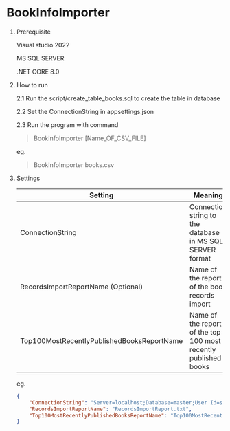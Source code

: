 # BookInfoImporter

1. Prerequisite

    Visual studio 2022
    
    MS SQL SERVER
    
    .NET CORE 8.0

2. How to run

    2.1 Run the script/create_table_books.sql to create the table in database
    
    2.2 Set the ConnectionString in appsettings.json

    2.3 Run the program with command

    > BookInfoImporter [Name_OF_CSV_FILE]

    eg. 
    
    > BookInfoImporter books.csv

3. Settings

    Setting | Meaning | Default
    --------|---------|--------
    ConnectionString | Connection string to the database in MS SQL SERVER format | 
    RecordsImportReportName (Optional) | Name of the report of the book records import | RecordsImportReport.txt
    Top100MostRecentlyPublishedBooksReportName | Name of the report of the top 100 most recently published books | Top100MostRecentlyPublishedBooksReport.csv

    eg.

    ```json
    {
        "ConnectionString": "Server=localhost;Database=master;User Id=sa;Password=98uI832h8s;TrustServerCertificate=True",
        "RecordsImportReportName": "RecordsImportReport.txt",
        "Top100MostRecentlyPublishedBooksReportName": "Top100MostRecentlyPublishedBooksReport.csv"
    }

    ```





